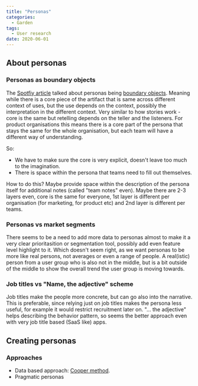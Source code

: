 ```yaml
---
title: "Personas"
categories:
  - Garden
tags:
  - User research
date: 2020-06-01
---
```


## About personas

### Personas as boundary objects

The [Spotfiy article](https://spotify.design/article/the-story-of-spotify-personas) talked about personas being [boundary objects](https://en.wikipedia.org/wiki/Boundary_object). Meaning while there is a core piece of the artifact that is same across different context of uses, but the use depends on the context, possibly the interpretation in the different context. Very similar to how stories work - core is the same but retelling depends on the teller and the listeners. For product organisations this means there is a core part of the persona that stays the same for the whole organisation, but each team will have a different way of understanding.

So:

 - We have to make sure the core is very explicit, doesn't leave too much to the imagination.
 - There is space within the persona that teams need to fill out themselves.

How to do this? Maybe provide space within the description of the persona itself for additional notes (called "team notes" even). Maybe there are 2-3 layers even, core is the same for everyone, 1st layer is different per organisation (for marketing, for product etc) and 2nd layer is different per teams.

### Personas vs market segments

There seems to be a need to add more data to personas almost to make it a very clear prioritasition or segmentation tool, possibly add even feature level highlight to it. Which doesn't seem right, as we want personas to be more like real persons, not averages or even a range of people. A real(istic) person from a user group who is also not in the middle, but is a bit outside of the middle to show the overall trend the user group is moving towards.

### Job titles vs "Name, the adjective" scheme

Job titles make the people more concrete, but can go also into the narrative. This is preferable, since relying just on job titles makes the persona less useful, for example it would restrict recruitment later on. "... the adjective" helps describing the behavior pattern, so seems the better approach even with very job title based (SaaS like) apps.

## Creating personas

### Approaches

 - Data based approach: [Cooper method](https://www.cooper.com/journal/2008/05/getting_from_research_to_perso/).
 - Pragmatic personas
